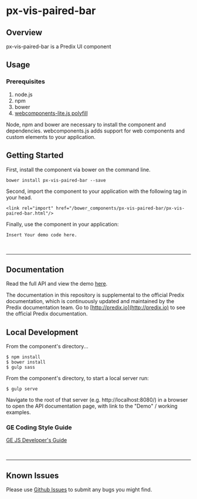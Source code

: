 # px-vis-paired-bar

## Overview

px-vis-paired-bar is a Predix UI component

## Usage

### Prerequisites
1. node.js
2. npm
3. bower
4. [webcomponents-lite.js polyfill](https://github.com/webcomponents/webcomponentsjs)

Node, npm and bower are necessary to install the component and dependencies. webcomponents.js adds support for web components and custom elements to your application.

## Getting Started

First, install the component via bower on the command line.

```
bower install px-vis-paired-bar --save
```

Second, import the component to your application with the following tag in your head.

```
<link rel="import" href="/bower_components/px-vis-paired-bar/px-vis-paired-bar.html"/>
```

Finally, use the component in your application:

```
Insert Your demo code here.
```

<br />
<hr />

## Documentation

Read the full API and view the demo [here](https://predixdev.github.io/px-vis-paired-bar).

The documentation in this repository is supplemental to the official Predix documentation, which is continuously updated and maintained by the Predix documentation team. Go to [http://predix.io](http://predix.io)  to see the official Predix documentation.


## Local Development

From the component's directory...

```
$ npm install
$ bower install
$ gulp sass
```

From the component's directory, to start a local server run:

```
$ gulp serve
```

Navigate to the root of that server (e.g. http://localhost:8080/) in a browser to open the API documentation page, with link to the "Demo" / working examples.

### GE Coding Style Guide
[GE JS Developer's Guide](https://github.com/GeneralElectric/javascript)

<br />
<hr />

## Known Issues

Please use [Github Issues](https://github.com/PredixDev/px-vis-paired-bar/issues) to submit any bugs you might find.
